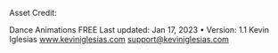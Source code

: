 


Asset Credit:

Dance Animations FREE
Last updated: Jan 17, 2023 • Version: 1.1
Kevin Iglesias
www.keviniglesias.com
support@keviniglesias.com
